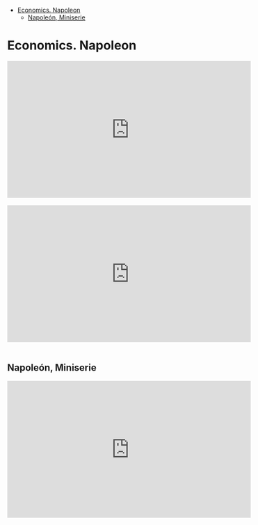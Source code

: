 <!-- MarkdownTOC -->

- [Economics. Napoleon](#economics-napoleon)
    - [Napoleón, Miniserie](#napoleón-miniserie)

<!-- /MarkdownTOC -->

# Economics. Napoleon

<div class="container">
<iframe width="560" height="315" src="https://www.youtube.com/embed/videoseries?list=PLr63Sm7B16YkAQ0kX0TRDwN1dii3vvV4o" frameborder="0" allowfullscreen class="video"></iframe>
</div>
<br/>

<div class="container">
<iframe width="560" height="315" src="https://www.youtube.com/embed/2A0XJfbNh00?list=PLmJIGepU3gJNDtkiJv8cCBK_iA5FbIHgb" frameborder="0" allowfullscreen class="video"></iframe>
</div>
<br/>

## Napoleón, Miniserie

<div class="container">
<iframe width="560" height="315" src="https://www.youtube.com/embed/videoseries?list=PLr63Sm7B16Ym6_CgbzsgGOVHQ7X1nqMBj" frameborder="0" allowfullscreen class="video"></iframe>
</div>
<br/>